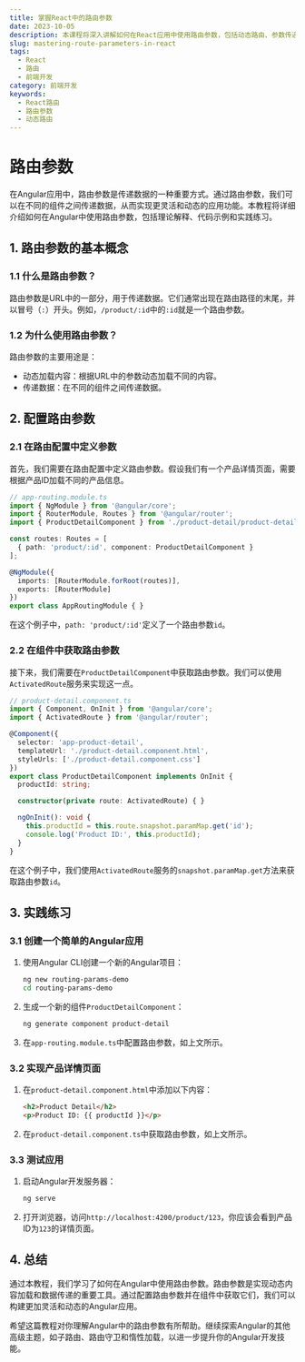 ```yaml
---
title: 掌握React中的路由参数
date: 2023-10-05
description: 本课程将深入讲解如何在React应用中使用路由参数，包括动态路由、参数传递和路由守卫等高级技巧。
slug: mastering-route-parameters-in-react
tags:
  - React
  - 路由
  - 前端开发
category: 前端开发
keywords:
  - React路由
  - 路由参数
  - 动态路由
---
```


# 路由参数

在Angular应用中，路由参数是传递数据的一种重要方式。通过路由参数，我们可以在不同的组件之间传递数据，从而实现更灵活和动态的应用功能。本教程将详细介绍如何在Angular中使用路由参数，包括理论解释、代码示例和实践练习。

## 1. 路由参数的基本概念

### 1.1 什么是路由参数？

路由参数是URL中的一部分，用于传递数据。它们通常出现在路由路径的末尾，并以冒号（`:`）开头。例如，`/product/:id`中的`:id`就是一个路由参数。

### 1.2 为什么使用路由参数？

路由参数的主要用途是：
- 动态加载内容：根据URL中的参数动态加载不同的内容。
- 传递数据：在不同的组件之间传递数据。

## 2. 配置路由参数

### 2.1 在路由配置中定义参数

首先，我们需要在路由配置中定义路由参数。假设我们有一个产品详情页面，需要根据产品ID加载不同的产品信息。

```typescript
// app-routing.module.ts
import { NgModule } from '@angular/core';
import { RouterModule, Routes } from '@angular/router';
import { ProductDetailComponent } from './product-detail/product-detail.component';

const routes: Routes = [
  { path: 'product/:id', component: ProductDetailComponent }
];

@NgModule({
  imports: [RouterModule.forRoot(routes)],
  exports: [RouterModule]
})
export class AppRoutingModule { }
```

在这个例子中，`path: 'product/:id'`定义了一个路由参数`id`。

### 2.2 在组件中获取路由参数

接下来，我们需要在`ProductDetailComponent`中获取路由参数。我们可以使用`ActivatedRoute`服务来实现这一点。

```typescript
// product-detail.component.ts
import { Component, OnInit } from '@angular/core';
import { ActivatedRoute } from '@angular/router';

@Component({
  selector: 'app-product-detail',
  templateUrl: './product-detail.component.html',
  styleUrls: ['./product-detail.component.css']
})
export class ProductDetailComponent implements OnInit {
  productId: string;

  constructor(private route: ActivatedRoute) { }

  ngOnInit(): void {
    this.productId = this.route.snapshot.paramMap.get('id');
    console.log('Product ID:', this.productId);
  }
}
```

在这个例子中，我们使用`ActivatedRoute`服务的`snapshot.paramMap.get`方法来获取路由参数`id`。

## 3. 实践练习

### 3.1 创建一个简单的Angular应用

1. 使用Angular CLI创建一个新的Angular项目：
   ```bash
   ng new routing-params-demo
   cd routing-params-demo
   ```

2. 生成一个新的组件`ProductDetailComponent`：
   ```bash
   ng generate component product-detail
   ```

3. 在`app-routing.module.ts`中配置路由参数，如上文所示。

### 3.2 实现产品详情页面

1. 在`product-detail.component.html`中添加以下内容：
   ```html
   <h2>Product Detail</h2>
   <p>Product ID: {{ productId }}</p>
   ```

2. 在`product-detail.component.ts`中获取路由参数，如上文所示。

### 3.3 测试应用

1. 启动Angular开发服务器：
   ```bash
   ng serve
   ```

2. 打开浏览器，访问`http://localhost:4200/product/123`，你应该会看到产品ID为`123`的详情页面。

## 4. 总结

通过本教程，我们学习了如何在Angular中使用路由参数。路由参数是实现动态内容加载和数据传递的重要工具。通过配置路由参数并在组件中获取它们，我们可以构建更加灵活和动态的Angular应用。

希望这篇教程对你理解Angular中的路由参数有所帮助。继续探索Angular的其他高级主题，如子路由、路由守卫和惰性加载，以进一步提升你的Angular开发技能。
